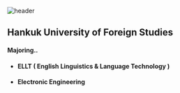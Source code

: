![header](https://capsule-render.vercel.app/api?type=slice&color=&height=300&section=header&text=I'm_NORDE&fontSize=150)
## Hankuk University of Foreign Studies
#### Majoring..
- #### ELLT ( English Linguistics & Language Technology )
- #### Electronic Engineering
